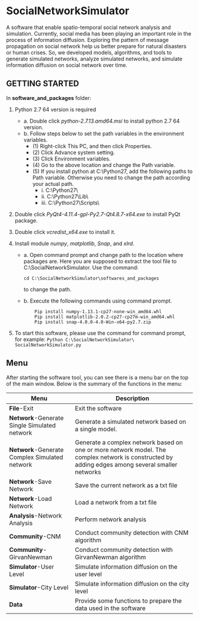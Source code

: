 
# SocialNetworkSimulator
A software that enable spatio-temporal social network analysis and simulation.
Currently, social media has been playing an important role in the process of information diffusion. Exploring the pattern of message propagation on social network help us better prepare for natural disasters or human crises. So, we developed models, algorithms, and tools to generate simulated networks, analyze simulated networks, and simulate information diffusion on social network over time.


## GETTING STARTED
In **software_and_packages** folder: 
1) Python 2.7 64 version is required

     * a. Double click *python-2.7.13.amd64.msi* to install python 2.7 64 version.
     * b. Follow steps below to set the path variables in the environment variables.
          - (1) Right-click This PC, and then click Properties.
          - (2) Click Advance system setting.
          - (3) Click Environment variables.     
          - (4) Go to the above location and change the Path variable.
          - (5) If you install python at C:\Python27, add the following paths to Path variable. Otherwise you need to change the path according your actual path.
               * i. C:\Python27\
               * ii. C:\Python27\Lib\
               * iii. C:\Python27\Scripts\
     
2) Double click *PyQt4-4.11.4-gpl-Py2.7-Qt4.8.7-x64.exe* to install PyQt package.
3) Double click *vcredist_x64.exe* to install it.
4) Install module *numpy*, *matplotlib*, *Snap*, and *xlrd*.
     - a. Open command prompt and change path to the location where packages are. Here you are supposed to extract the tool file to C:\SocialNetworkSimulator. Use the command:
	     ```	
	    cd C:\SocialNetworkSimulator\softwares_and_packages
	    ```
	     to change the path.
	     
     - b. Execute the following commands using command prompt.
          ```
	          Pip install numpy-1.13.1-cp27-none-win_amd64.whl
	          Pip install matplotlib-2.0.2-cp27-cp27m-win_amd64.whl
	          Pip install snap-4.0.0-4.0-Win-x64-py2.7.zip
          ```
5) To start this software, please use the command for command prompt, for example:    			```Python C:\SocialNetworkSimulator\ SocialNetworkSimulator.py```
## Menu

After starting the software tool, you can see there is a menu bar on the top of the main window. Below is the summary of the functions in the menu:


| Menu | Description |
|---|---|
| **File**-Exit|Exit the software|
| **Network**-Generate Single Simulated network | Generate a simulated network based on a single model.|
| **Network**-Generate Complex Simulated network | Generate a complex network based on one or more network model. The complex network is constructed by adding edges among several smaller networks|
| **Network**-Save Network | Save the current network as a txt file|
| **Network**-Load Network | Load a network from a txt file|
| **Analysis**-Network Analysis | Perform network analysis|
| **Community**-CNM | Conduct community detection with CNM algorithm|
| **Community**-GirvanNewman |Conduct community detection with GirvanNewman algorithm  |
| **Simulator**-User Level |Simulate information diffusion on the user level |
| **Simulator**-City Level |Simulate information diffusion on the city level |
| **Data** |Provide some functions to prepare the data used in the software|
